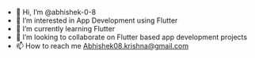 - 👋 Hi, I’m @abhishek-0-8
- 👀 I’m interested in App Development using Flutter
- 🌱 I’m currently learning Flutter
- 💞️ I’m looking to collaborate on Flutter based app development projects
- 📫 How to reach me Abhishek08.krishna@gmail.com

<!---
abhishek-0-8/abhishek-0-8 is a ✨ special ✨ repository because its `README.md` (this file) appears on your GitHub profile.
You can click the Preview link to take a look at your changes.
--->
